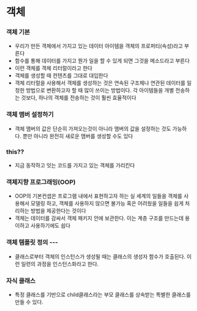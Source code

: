 # 객체

### 객체 기본
- 우리가 만든 객체에서 가지고 있는 데이터 아이템을 객체의 프로퍼티(속성)라고 부른다
- 함수를 통해 데이터를 가지고 뭔가 일을 할 수 있게 되면 그것을 메소드라고 부른다
- 이런 객체를 객체 리터럴이라고 한다
- 객체를 생성할 때 컨텐츠를 그대로 대입한다
- 객체 리터럴을 사용해서 객체를 생성하는 것은 연속된 구조체나 연관된 데이터를 일정한 방법으로 변환하고자 할 때 많이 쓰이는 방법이다. 각 아이템들을 개별 전송하는 것보다, 하나의 객체를 전송하는 것이 훨씬 효율적이다

### 객체 맴버 설정하기
- 객체 맴버의 값은 단순히 가져오는것이 아니라 맴버의 값을 설정하는 것도 가능하다. 뿐만 아니라 완전히 새로운 맴버를 생성할 수도 있다

### this??
- 지금 동작하고 잇는 코드를 가지고 있는 객체를 가리킨다

### 객체지향 프로그래밍(OOP)
- OOP의 기본컨셉은 프로그램 내에서 표현하고자 하는 실 세계의 일들을 객체를 사용해서 모델링 하고, 객체를 사용하지 않으면 불가능 혹은 어려웠을 일들을 쉽게 처리하는 방법을 제공한다는 것이다
- 객체는 데이터를 감싸서 객체 패키지 안에 보관한다. 이는 계층 구조를 만드는데 용이하고 사용하기에도 쉽다

### 객체 템플릿 정의 ---
- 클래스로부터 객체의 인스턴스가 생성될 때는 클래스의 생성자 함수가 호출된다. 이런 일련의 과정을 인스턴스화라고 한다. 

### 자식 클래스
- 특정 클래스를 기반으로 child클래스라는 부모 클래스를 상속받는 특별한 클래스를 만들 수 있다.
